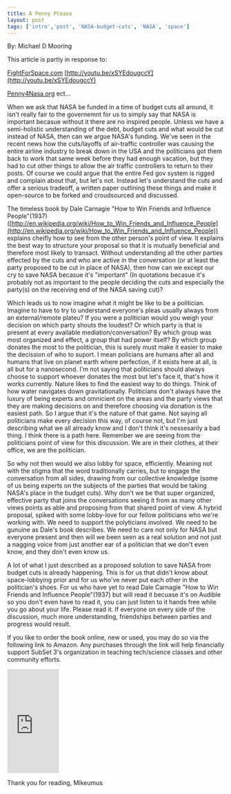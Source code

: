 ```yaml
---
title: A Penny Please
layout: post
tags: ['intro','post', 'NASA-budget-cuts', 'NASA', 'space']
---
```

By: Michael D Mooring


This article is partly in response to:

[FightForSpace.com](http://fightForSpace.com/)
[http://youtu.be/xSYEdougccY](http://youtu.be/xSYEdougccY)

[Penny4Nasa.org](http://www.penny4nasa.org/)
ect...

When we ask that NASA be funded in a time of budget cuts all around, it isn't really fair to the governemnt for us to simply say that NASA is important becasue without it there are no inspired people. Unless we have a semi-holistic understanding of the debt, budget cuts and what would be cut instead of NASA, then can we argue NASA's funding. We've seen in the recent news how the cuts/layoffs of air-traffic controller was causing the entire airline industry to break down in the USA and the politicians got them back to work that same week before they had enough vacation, but they had to cut other things to allow the air traffic controllers to return to their posts. Of course we could argue that the entire Fed gov system is rigged and complain about that, but let's not. Instead let's understand the cuts and offer a serious tradeoff, a written paper outlining these things and make it open-source to be forked and croudsourced and discussed. 

The timeless book by Dale Carnagie "How to Win Friends and Influence People"(1937)([http://en.wikipedia.org/wiki/How_to_Win_Friends_and_Influence_People](http://en.wikipedia.org/wiki/How_to_Win_Friends_and_Influence_People)) explains cheifly how to see from the other person's point of view. It explains the best way to structure your proposal so that it is mutually beneficial and therefore most likely to transact. Without understanding all the other parties effected by the cuts and who are active in the conversation (or at least the party proposed to be cut in place of NASA), then how can we except our cry to save NASA becasue it's "important" (In quotations becasue it's probably not as important to the people deciding the cuts and especially the party(s) on the receiving end of the NASA saving cut)?

Which leads us to now imagine what it might be like to be a politician. Imagine to have to try to understand everyone's pleas usually always from an external/remote plateu? If you were a politician would you weigh your decision on which party shouts the loudest? Or which party is that is present at every available mediation/conversation? By which group was most organized and effect, a group that had power itself? By which group donates the most to the politician, this is surely must make it easier to make the decission of who to suport. I mean policians are humans after all and humans that live on planet earth where perfection, if it exists here at all, is all but for a nanosecond. I'm not saying that politicians should always choose to support whoever donates the most but let's face it, that's how it works currently. Nature likes to find the easiest way to do things. Think of how water navigates down gravitationally. Politicians don't always have the luxury of being experts and omnicient on the areas and the party views that they are making decisions on and therefore choosing via donation is the easiest path. So I argue that it's the nature of that game. Not saying all politicians make every decision this way, of course not, but I'm just describing what we all already know and I don't think it's nessesarily a bad thing. I think there is a path here. Remember we are seeing from the politicians point of view for this discussion. We are in their clothes, at their office, we are the politician. 

So why not then would we also lobby for space, efficiently. Meaning not with the stigma that the word traditionally carries, but to engage the conversation from all sides, drawing from our collective knowledge (some of us being experts on the subjects of the parties that would be taking NASA's place in the budget cuts). Why don't we be that super organized, effective party that joins the conversations seeing it from as many other views points as able and proposing from that shared point of view. A hybrid proposal, spiked with some lobby-love for our fellow politicians who we're working with. We need to support the polyticians involved. We need to be gunuine as Dale's book describes. We need to care not only for NASA but everyone present and then will we been seen as a real solution and not just a nagging voice from just another ear of a politician that we don't even know, and they don't even know us. 

A lot of what I just described as a proposed solution to save NASA from budget cuts is already happening. This is for us that didn't know about space-lobbying prior and for us who've never put each other in the politician's shoes. For us who have yet to read Dale Carnagie "How to Win Friends and Influence People"(1937) but will read it becuase it's on Audible so you don't even have to read it, you can just listen to it hands free while you go about your life. Please read it. If everyone on every side of the discussion, much more understanding, friendships between parties and progress would result. 

If you like to order the book online, new or used, you may do so via the following link to Amazon. Any purchases through the link will help financially support SubSet 3's organization in teaching tech/science classes and other community efforts. 

<iframe src="http://rcm.amazon.com/e/cm?lt1=_blank&bc1=FFFFFF&IS2=1&npa=1&bg1=FFFFFF&fc1=000000&lc1=0000FF&t=lef4deatou-20&o=1&p=8&l=as1&m=amazon&f=ifr&ref=qf_sp_asin_til&asins=1439167346" style="width:120px;height:240px;" scrolling="no" marginwidth="0" marginheight="0" frameborder="0"></iframe>


Thank you for reading,
Mikeumus 

